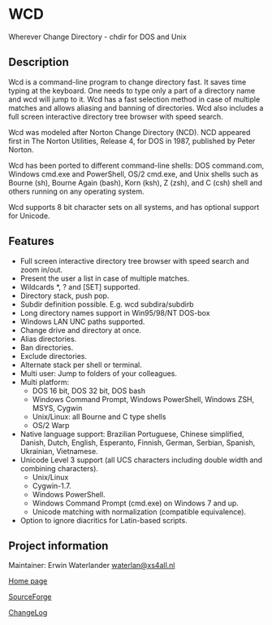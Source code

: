 WCD
===

Wherever Change Directory - chdir for DOS and Unix

Description
-----------

Wcd is a command-line program to change directory fast. It saves time typing at
the keyboard. One needs to type only a part of a directory name and wcd will
jump to it. Wcd has a fast selection method in case of multiple matches and
allows aliasing and banning of directories. Wcd also includes a full screen
interactive directory tree browser with speed search.

Wcd was modeled after Norton Change Directory (NCD). NCD appeared first in
The Norton Utilities, Release 4, for DOS in 1987, published by Peter Norton.

Wcd has been ported to different command-line shells: DOS command.com,
Windows cmd.exe and PowerShell, OS/2 cmd.exe, and Unix shells such as Bourne
(sh), Bourne Again (bash), Korn (ksh), Z (zsh), and C (csh) shell and others
running on any operating system.

Wcd supports 8 bit character sets on all systems, and has optional
support for Unicode.

Features
--------

* Full screen interactive directory tree browser with speed search and
  zoom in/out.
* Present the user a list in case of multiple matches.
* Wildcards \*, ? and [SET] supported.
* Directory stack, push pop.
* Subdir definition possible. E.g. wcd subdira/subdirb
* Long directory names support in Win95/98/NT DOS-box
* Windows LAN UNC paths supported.
* Change drive and directory at once.
* Alias directories.
* Ban directories.
* Exclude directories.
* Alternate stack per shell or terminal.
* Multi user: Jump to folders of your colleagues.
* Multi platform:
  * DOS 16 bit, DOS 32 bit, DOS bash
  * Windows Command Prompt, Windows PowerShell, Windows ZSH, MSYS, Cygwin
  * Unix/Linux: all Bourne and C type shells
  * OS/2 Warp
* Native language support: Brazilian Portuguese, Chinese simplified, Danish,
  Dutch, English, Esperanto, Finnish, German, Serbian, Spanish, Ukrainian,
  Vietnamese.
* Unicode Level 3 support (all UCS characters including double width and combining characters).
  * Unix/Linux
  * Cygwin-1.7.
  * Windows PowerShell.
  * Windows Command Prompt (cmd.exe) on Windows 7 and up.
  * Unicode matching with normalization (compatible equivalence).
* Option to ignore diacritics for Latin-based scripts.

Project information
-------------------

Maintainer: Erwin Waterlander <waterlan@xs4all.nl>

[Home page](http://waterlan.home.xs4all.nl/)

[SourceForge](http://sourceforge.net/projects/wcd/)

[ChangeLog](wcd/doc/whatsnew.txt)
